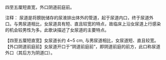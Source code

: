 四至五厘短直宽，外口阴道前庭前。

注释：
尿道是将膀胱储存的尿液排出体外的管道，起于尿道内口，终于尿道外口。与男尿道相比，女尿道具有短、直且较宽的特点，故临床上沿女尿道上行感染的机会较男性为多。此歌诀描述了女尿道的主要特点。

【四至五厘短直宽】女尿道长约 4~5 cm, 与男尿道相比，女尿道短、直且较宽。
【外口阴道前庭前】女尿道开口于“阴道前庭前”，即阴道前庭的前方，此口称尿道外口（其后方为阴道口）。
